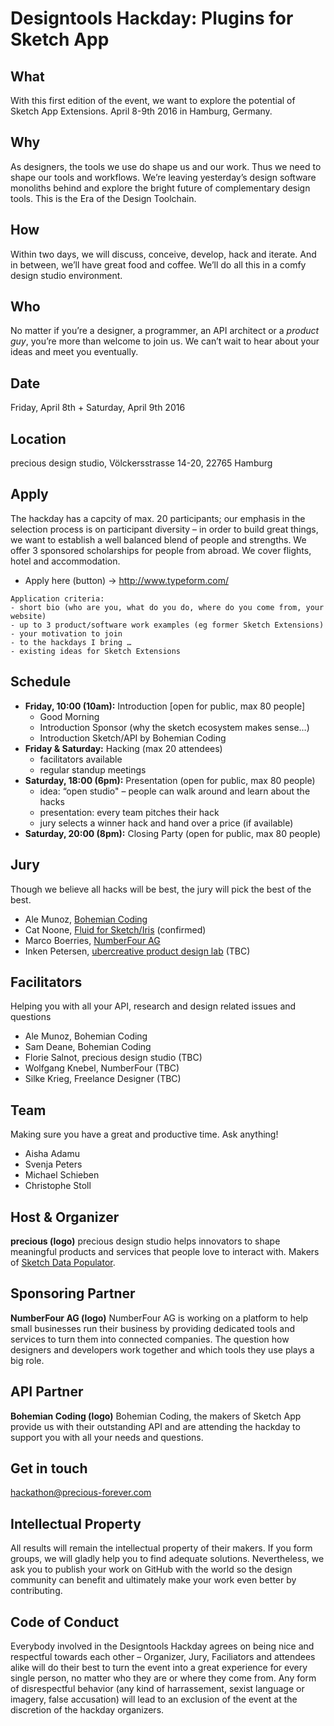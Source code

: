 # Designtools Hackday: Plugins for Sketch App

## What
With this first edition of the event, we want to explore the potential of Sketch App Extensions. April 8-9th 2016 in Hamburg, Germany.

## Why
As designers, the tools we use do shape us and our work. Thus we need to shape our tools and workflows. We’re leaving yesterday’s design software monoliths behind and explore the bright future of complementary design tools. This is the Era of the Design Toolchain.

## How
Within two days, we will discuss, conceive, develop, hack and iterate. And in between, we’ll have great food and coffee. We’ll do all this in a comfy design studio environment.

## Who
No matter if you’re a designer, a programmer, an API architect or a _product guy_, you’re more than welcome to join us. We can’t wait to hear about your ideas and meet you eventually.

## Date
Friday, April 8th + Saturday, April 9th 2016

## Location
precious design studio, Völckersstrasse 14-20, 22765 Hamburg

## Apply
The hackday has a capcity of max. 20 participants; our emphasis in the selection process is on participant diversity – in order to build great things, we want to establish a well balanced blend of people and strengths. We offer 3 sponsored scholarships for people from abroad. We cover flights, hotel and accommodation.
- Apply here (button) -> http://www.typeform.com/

```
Application criteria:
- short bio (who are you, what do you do, where do you come from, your website)
- up to 3 product/software work examples (eg former Sketch Extensions)
- your motivation to join
- to the hackdays I bring …
- existing ideas for Sketch Extensions
```

## Schedule
- **Friday, 10:00 (10am):** Introduction [open for public, max 80 people]
  - Good Morning
  - Introduction Sponsor (why the sketch ecosystem makes sense…)
  - Introduction Sketch/API by Bohemian Coding
- **Friday & Saturday:** Hacking (max 20 attendees)
  - facilitators available
  - regular standup meetings
- **Saturday, 18:00 (6pm):** Presentation (open for public, max 80 people)
  - idea: “open studio" – people can walk around and learn about the hacks
  - presentation: every team pitches their hack
  - jury selects a winner hack and hand over a price (if available)
- **Saturday, 20:00 (8pm):** Closing Party (open for public, max 80 people)

## Jury
Though we believe all hacks will be best, the jury will pick the best of the best.
- Ale Munoz, [Bohemian Coding](http://www.sketchapp.com/)
- Cat Noone, [Fluid for Sketch/Iris](http://heyimcat.com/) (confirmed)
- Marco Boerries, [NumberFour AG](http://www.numberfour.eu/)
- Inken Petersen, [ubercreative product design lab](http://ubercreative.me/) (TBC)

## Facilitators
Helping you with all your API, research and design related issues and questions
- Ale Munoz, Bohemian Coding
- Sam Deane, Bohemian Coding
- Florie Salnot, precious design studio (TBC)
- Wolfgang Knebel, NumberFour (TBC)
- Silke Krieg, Freelance Designer (TBC)

## Team
Making sure you have a great and productive time. Ask anything!
- Aisha Adamu
- Svenja Peters
- Michael Schieben
- Christophe Stoll

## Host & Organizer
**precious (logo)**
precious design studio helps innovators to shape meaningful products and services that people love to interact with. Makers of [Sketch Data Populator](https://github.com/preciousforever/sketch-data-populator).

## Sponsoring Partner
**NumberFour AG (logo)**
NumberFour AG is working on a platform to help small businesses run their business by providing dedicated tools and services to turn them into connected companies. The question how designers and developers work together and which tools they use plays a big role.

## API Partner
**Bohemian Coding (logo)**
Bohemian Coding, the makers of Sketch App provide us with their outstanding API and are attending the hackday to support you with all your needs and questions.

## Get in touch
hackathon@precious-forever.com

## Intellectual Property 
All results will remain the intellectual property of their makers. If you form groups, we will gladly help you to find adequate solutions. Nevertheless, we ask you to publish your work on GitHub with the world so the design community can benefit and ultimately make your work even better by contributing.

## Code of Conduct
Everybody involved in the Designtools Hackday agrees on being nice and respectful towards each other – Organizer, Jury, Faciliators and attendees alike will do their best to turn the event into a great experience for every single person, no matter who they are or where they come from. Any form of disrespectful behavior (any kind of harrassement, sexist language or imagery, false accusation) will lead to an exclusion of the event at the discretion of the hackday organizers.
